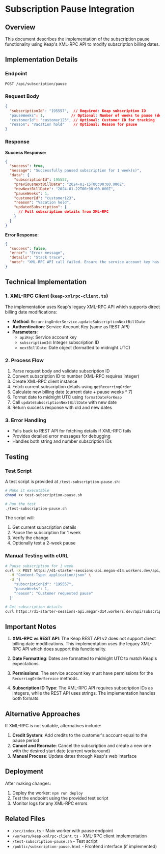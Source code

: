 # Subscription Pause Integration

## Overview

This document describes the implementation of the subscription pause functionality using Keap's XML-RPC API to modify subscription billing dates.

## Implementation Details

### Endpoint

`POST /api/subscription/pause`

### Request Body

```json
{
  "subscriptionId": "195557",  // Required: Keap subscription ID
  "pauseWeeks": 1,            // Optional: Number of weeks to pause (default: 1)
  "customerId": "customer123", // Optional: Customer ID for tracking
  "reason": "Vacation hold"    // Optional: Reason for pause
}
```

### Response

**Success Response:**
```json
{
  "success": true,
  "message": "Successfully paused subscription for 1 week(s)",
  "data": {
    "subscriptionId": 195557,
    "previousNextBillDate": "2024-01-15T00:00:00.000Z",
    "newNextBillDate": "2024-01-22T00:00:00.000Z",
    "pauseWeeks": 1,
    "customerId": "customer123",
    "reason": "Vacation hold",
    "updatedSubscription": {
      // Full subscription details from XML-RPC
    }
  }
}
```

**Error Response:**
```json
{
  "success": false,
  "error": "Error message",
  "details": "Stack trace",
  "note": "XML-RPC API call failed. Ensure the service account key has proper permissions for the RecurringOrderService."
}
```

## Technical Implementation

### 1. XML-RPC Client (`keap-xmlrpc-client.ts`)

The implementation uses Keap's legacy XML-RPC API which supports direct billing date modifications:

- **Method**: `RecurringOrderService.updateSubscriptionNextBillDate`
- **Authentication**: Service Account Key (same as REST API)
- **Parameters**: 
  - `apiKey`: Service account key
  - `subscriptionId`: Integer subscription ID
  - `nextBillDate`: Date object (formatted to midnight UTC)

### 2. Process Flow

1. Parse request body and validate subscription ID
2. Convert subscription ID to number (XML-RPC requires integer)
3. Create XML-RPC client instance
4. Fetch current subscription details using `getRecurringOrder`
5. Calculate new billing date (current date + pause weeks * 7)
6. Format date to midnight UTC using `formatDateForKeap`
7. Call `updateSubscriptionNextBillDate` with new date
8. Return success response with old and new dates

### 3. Error Handling

- Falls back to REST API for fetching details if XML-RPC fails
- Provides detailed error messages for debugging
- Handles both string and number subscription IDs

## Testing

### Test Script

A test script is provided at `/test-subscription-pause.sh`:

```bash
# Make it executable
chmod +x test-subscription-pause.sh

# Run the test
./test-subscription-pause.sh
```

The script will:
1. Get current subscription details
2. Pause the subscription for 1 week
3. Verify the change
4. Optionally test a 2-week pause

### Manual Testing with cURL

```bash
# Pause subscription for 1 week
curl -X POST https://d1-starter-sessions-api.megan-d14.workers.dev/api/subscription/pause \
  -H "Content-Type: application/json" \
  -d '{
    "subscriptionId": "195557",
    "pauseWeeks": 1,
    "reason": "Customer requested pause"
  }'

# Get subscription details
curl https://d1-starter-sessions-api.megan-d14.workers.dev/api/subscription/get?id=195557
```

## Important Notes

1. **XML-RPC vs REST API**: The Keap REST API v2 does not support direct billing date modifications. This implementation uses the legacy XML-RPC API which does support this functionality.

2. **Date Formatting**: Dates are formatted to midnight UTC to match Keap's expectations.

3. **Permissions**: The service account key must have permissions for the `RecurringOrderService` methods.

4. **Subscription ID Type**: The XML-RPC API requires subscription IDs as integers, while the REST API uses strings. The implementation handles both formats.

## Alternative Approaches

If XML-RPC is not suitable, alternatives include:

1. **Credit System**: Add credits to the customer's account equal to the pause period
2. **Cancel and Recreate**: Cancel the subscription and create a new one with the desired start date (current workaround)
3. **Manual Process**: Update dates through Keap's web interface

## Deployment

After making changes:

1. Deploy the worker: `npm run deploy`
2. Test the endpoint using the provided test script
3. Monitor logs for any XML-RPC errors

## Related Files

- `/src/index.ts` - Main worker with pause endpoint
- `/workers/keap-xmlrpc-client.ts` - XML-RPC client implementation
- `/test-subscription-pause.sh` - Test script
- `/public/subscription-pause.html` - Frontend interface (if implemented)